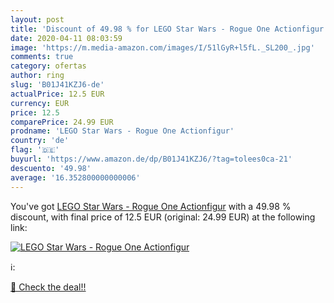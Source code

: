 ```yaml
---
layout: post
title: 'Discount of 49.98 % for LEGO Star Wars - Rogue One Actionfigur'
date: 2020-04-11 08:03:59
image: 'https://m.media-amazon.com/images/I/51lGyR+l5fL._SL200_.jpg'
comments: true
category: ofertas
author: ring
slug: 'B01J41KZJ6-de'
actualPrice: 12.5 EUR
currency: EUR
price: 12.5
comparePrice: 24.99 EUR
prodname: 'LEGO Star Wars - Rogue One Actionfigur'
country: 'de'
flag: '🇩🇪'
buyurl: 'https://www.amazon.de/dp/B01J41KZJ6/?tag=tolees0ca-21'
descuento: '49.98'
average: '16.352800000000006'
---
```


You've got [LEGO Star Wars - Rogue One Actionfigur](https://www.amazon.de/dp/B01J41KZJ6/?tag=tolees0ca-21) with a  49.98 % discount, with final price of 12.5 EUR (original: 24.99 EUR) at the following link:

[![LEGO Star Wars - Rogue One Actionfigur](https://m.media-amazon.com/images/I/51lGyR+l5fL._SL200_.jpg)](https://www.amazon.de/dp/B01J41KZJ6/?tag=tolees0ca-21)

ℹ️:


[🛒 Check the deal!!](https://www.amazon.de/dp/B01J41KZJ6/?tag=tolees0ca-21)
